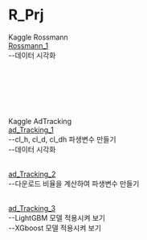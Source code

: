 # R_Prj
Kaggle Rossmann<br/>
[Rossmann_1](rossmann_191111.html)<br />
--데이터 시각화<br /><br />


<br />
<br />
<br />
<br />

Kaggle AdTracking<br/>
[ad_Tracking_1](01_ad_down_RT_Github.md)<br />
--cl_h, cl_d, cl_dh 파생변수 만들기<br />
--데이터 시각화<br /><br />

[ad_Tracking_2](02_ad_down_WT_Github.md)<br />
--다운로드 비율을 계산하여 파생변수 만들기<br /><br />

[ad_Tracking_3](03_ad_model_Github.md)<br />
--LightGBM 모델 적용시켜 보기<br />
--XGboost 모델 적용시켜 보기<br />
